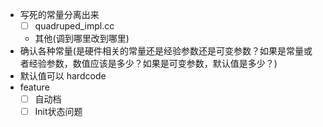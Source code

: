 - 写死的常量分离出来
  - [ ] quadruped_impl.cc
  - 其他(调到哪里改到哪里)
- 确认各种常量(是硬件相关的常量还是经验参数还是可变参数？如果是常量或者经验参数，数值应该是多少？如果是可变参数，默认值是多少？)
- 默认值可以 hardcode
- feature
  - [ ] 自动档
  - [ ] Init状态问题

